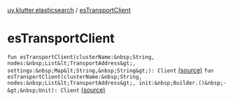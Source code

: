 [uy.klutter.elasticsearch](index.md) / [esTransportClient](.)


# esTransportClient
`fun esTransportClient(clusterName:&nbsp;String, nodes:&nbsp;List&lt;TransportAddress&gt;, settings:&nbsp;Map&lt;String,&nbsp;String&gt;): Client` [(source)](https://github.com/kohesive/klutter/blob/master/elasticsearch-jdk7/src/main/kotlin/uy/klutter/elasticsearch/Client.kt#L58)
`fun esTransportClient(clusterName:&nbsp;String, nodes:&nbsp;List&lt;TransportAddress&gt;, init:&nbsp;Builder.()&nbsp;-&gt;&nbsp;Unit): Client` [(source)](https://github.com/kohesive/klutter/blob/master/elasticsearch-jdk7/src/main/kotlin/uy/klutter/elasticsearch/Client.kt#L66)


